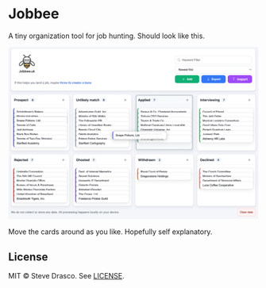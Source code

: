 # Jobbee

A tiny organization tool for job hunting.  Should look like this. 

![Screenshot of Jobbee](screenshot.png)

Move the cards around as you like. Hopefully self explanatory.

## License

MIT © Steve Drasco. See [LICENSE](LICENSE).
